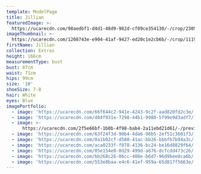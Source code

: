 ```yaml
---
template: ModelPage
title: Jillian
featuredImage: >-
  https://ucarecdn.com/98aedbf1-d4d1-48d9-982d-cf09ce354130/-/crop/2305x1430/0,22/-/preview/
imageThumbnail: >-
  https://ucarecdn.com/1208743e-e904-41af-9427-ed20c1e2cb6b/-/crop/1119x1509/333,0/-/preview/
firstName: Jillian
collection: Extras
height: 166cm
measurementType: bust
bust: 87cm
waist: 71cm
hips: 99cm
size: '10'
shoeSize: 7-8
hair: White
eyes: Blue
imagePortfolio:
  - image: 'https://ucarecdn.com/66f644c2-941e-4243-9c2f-aad820fd2c3e/'
  - image: 'https://ucarecdn.com/d84f931e-7298-44b1-9980-5f99e9d3adf7/'
  - image: >-
      https://ucarecdn.com/2f5e66bf-1b0b-4f98-bab4-2a11ebd21d61/-/preview/-/rotate/90/
  - image: 'https://ucarecdn.com/63f24f3d-90b4-4da6-96b5-2ef51c3681f3/'
  - image: 'https://ucarecdn.com/0a1b02cf-d580-41ac-bb26-bbbfb7b94a3c/'
  - image: 'https://ucarecdn.com/aca0233f-f078-4136-bc24-be16d8829f64/'
  - image: 'https://ucarecdn.com/05e154e0-0d29-499d-a676-dcfcdd473c26/'
  - image: 'https://ucarecdn.com/bb268c26-06cc-408e-b6d7-96d9bee0ca6b/'
  - image: 'https://ucarecdn.com/553e8baa-e4c6-41ef-959a-65d817f5663e/'
---
```



